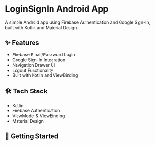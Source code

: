 # LoginSignIn Android App
A simple Android app using Firebase Authentication and Google Sign-In, built with Kotlin and Material Design.
## ✨ Features

- Firebase Email/Password Login
- Google Sign-In Integration
- Navigation Drawer UI
- Logout Functionality
- Built with Kotlin and ViewBinding
## 🛠️ Tech Stack

- Kotlin
- Firebase Authentication
- ViewModel & ViewBinding
- Material Design
## 🚀 Getting Started
